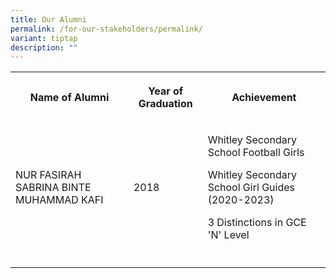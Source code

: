 ```yaml
---
title: Our Alumni
permalink: /for-our-stakeholders/permalink/
variant: tiptap
description: ""
---
```

<table>
<tbody>
<tr>
<th rowspan="1" colspan="2">
<p>Name of Alumni</p>
</th>
<th rowspan="1" colspan="1">
<p>Year of Graduation</p>
</th>
<th rowspan="1" colspan="1">
<p>Achievement</p>
</th>
</tr>
<tr>
<td rowspan="1" colspan="2">
<p>NUR FASIRAH SABRINA BINTE MUHAMMAD KAFI</p>
</td>
<td rowspan="1" colspan="1">
<p>2018</p>
</td>
<td rowspan="1" colspan="1">
<p>Whitley Secondary School Football Girls</p>
<p>Whitley Secondary School Girl Guides (2020-2023)</p>
<p>3 Distinctions in GCE 'N' Level</p>
</td>
</tr>
<tr>
<td rowspan="1" colspan="2">
<p></p>
</td>
<td rowspan="1" colspan="1">
<p></p>
</td>
<td rowspan="1" colspan="1">
<p></p>
</td>
</tr>
</tbody>
</table>
<p></p>